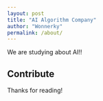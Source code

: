 ```yaml
---
layout: post
title: "AI Algorithm Company"
author: "Wonnerky"
permalink: /about/
---
```


We are studying about AI!!



## Contribute

Thanks for reading!
